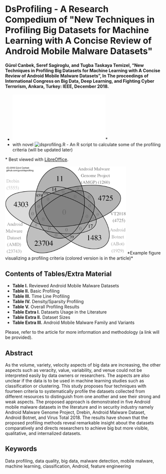 # DsProfiling - A Research Compedium of "New Techniques in Profiling Big Datasets for Machine Learning with A Concise Review of Android Mobile Malware Datasets"
#### Gürol Canbek, Seref Sagiroglu, and Tugba Taskaya Temizel, “New Techniques in Profiling Big Datasets for Machine Learning with A Concise Review of Android Mobile Malware Datasets”, In The proceedings of International Congress on Big Data, Deep Learning, and Fighting Cyber Terrorism, Ankara, Turkey: IEEE, December 2018.
* ![Tables/Extra Materials (Open Document Spread Sheet)](DsProfiling_TablesExtraMaterials.ods)\*
* with novel ![dsprofiling.R](dsprofiling.R) - An R script to calculate some of the profiling criteria (will be updated later) 

\* Best viewed with [LibreOffice](https://www.libreoffice.org/download/libreoffice-fresh/).

<img src="images/Duplications_VennDiagram_BW.png" width=390 height=285>
*Example figure visualizing a profiling criteria (colored version is in the article)*

## Contents of Tables/Extra Material
* **Table I.**	Reviewed Android Mobile Malware Datasets
* **Table II.**	Basic Profiling
* **Table III.**	Time Line Profiling
* **Table IV.**	Density/Sparsity Profiling
* **Table V.**	Overall Profiling Results
* **Table Extra I.**	Datasets Usage in the Literature
* **Table Extra II.**	Dataset Sizes
* **Table Extra III.**	Android Mobile Malware Family and Variants

Please, refer to the article for more information and methodology (a link will be provided).

## Abstract
As the volume, variety, velocity aspects of big data are increasing, the other aspects such as veracity,  value, variability, and venue could not be interpreted easily by data owners or researchers. The aspects are also unclear if the data is to be used in machine learning studies such as classification or clustering. This study proposes four techniques with fourteen criteria to systematically profile the datasets collected from different resources to distinguish from one another and see their strong and weak aspects. The proposed approach is demonstrated in five Android mobile malware datasets in the literature and in security industry namely Android Malware Genome Project, Drebin, Android Malware Dataset, Android Botnet, and Virus Total 2018. The results have shown that the proposed profiling methods reveal remarkable insight about the datasets comparatively and directs researchers to achieve big but more visible, qualitative, and internalized datasets.

## Keywords
Data profiling, data quality, big data, malware detection, mobile malware, machine learning, classification, Android, feature engineering
